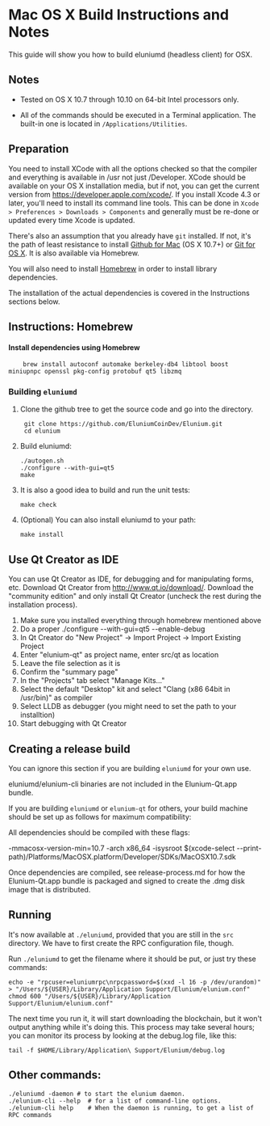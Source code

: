 Mac OS X Build Instructions and Notes
====================================
This guide will show you how to build eluniumd (headless client) for OSX.

Notes
-----

* Tested on OS X 10.7 through 10.10 on 64-bit Intel processors only.

* All of the commands should be executed in a Terminal application. The
built-in one is located in `/Applications/Utilities`.

Preparation
-----------

You need to install XCode with all the options checked so that the compiler
and everything is available in /usr not just /Developer. XCode should be
available on your OS X installation media, but if not, you can get the
current version from https://developer.apple.com/xcode/. If you install
Xcode 4.3 or later, you'll need to install its command line tools. This can
be done in `Xcode > Preferences > Downloads > Components` and generally must
be re-done or updated every time Xcode is updated.

There's also an assumption that you already have `git` installed. If
not, it's the path of least resistance to install [Github for Mac](https://mac.github.com/)
(OS X 10.7+) or
[Git for OS X](https://code.google.com/p/git-osx-installer/). It is also
available via Homebrew.

You will also need to install [Homebrew](http://brew.sh) in order to install library
dependencies.

The installation of the actual dependencies is covered in the Instructions
sections below.

Instructions: Homebrew
----------------------

#### Install dependencies using Homebrew

        brew install autoconf automake berkeley-db4 libtool boost miniupnpc openssl pkg-config protobuf qt5 libzmq

### Building `eluniumd`

1. Clone the github tree to get the source code and go into the directory.

        git clone https://github.com/EluniumCoinDev/Elunium.git
        cd elunium

2.  Build eluniumd:

        ./autogen.sh
        ./configure --with-gui=qt5
        make

3.  It is also a good idea to build and run the unit tests:

        make check

4.  (Optional) You can also install eluniumd to your path:

        make install

Use Qt Creator as IDE
------------------------
You can use Qt Creator as IDE, for debugging and for manipulating forms, etc.
Download Qt Creator from http://www.qt.io/download/. Download the "community edition" and only install Qt Creator (uncheck the rest during the installation process).

1. Make sure you installed everything through homebrew mentioned above
2. Do a proper ./configure --with-gui=qt5 --enable-debug
3. In Qt Creator do "New Project" -> Import Project -> Import Existing Project
4. Enter "elunium-qt" as project name, enter src/qt as location
5. Leave the file selection as it is
6. Confirm the "summary page"
7. In the "Projects" tab select "Manage Kits..."
8. Select the default "Desktop" kit and select "Clang (x86 64bit in /usr/bin)" as compiler
9. Select LLDB as debugger (you might need to set the path to your installtion)
10. Start debugging with Qt Creator

Creating a release build
------------------------
You can ignore this section if you are building `eluniumd` for your own use.

eluniumd/elunium-cli binaries are not included in the Elunium-Qt.app bundle.

If you are building `eluniumd` or `elunium-qt` for others, your build machine should be set up
as follows for maximum compatibility:

All dependencies should be compiled with these flags:

 -mmacosx-version-min=10.7
 -arch x86_64
 -isysroot $(xcode-select --print-path)/Platforms/MacOSX.platform/Developer/SDKs/MacOSX10.7.sdk

Once dependencies are compiled, see release-process.md for how the Elunium-Qt.app
bundle is packaged and signed to create the .dmg disk image that is distributed.

Running
-------

It's now available at `./eluniumd`, provided that you are still in the `src`
directory. We have to first create the RPC configuration file, though.

Run `./eluniumd` to get the filename where it should be put, or just try these
commands:

    echo -e "rpcuser=eluniumrpc\nrpcpassword=$(xxd -l 16 -p /dev/urandom)" > "/Users/${USER}/Library/Application Support/Elunium/elunium.conf"
    chmod 600 "/Users/${USER}/Library/Application Support/Elunium/elunium.conf"

The next time you run it, it will start downloading the blockchain, but it won't
output anything while it's doing this. This process may take several hours;
you can monitor its process by looking at the debug.log file, like this:

    tail -f $HOME/Library/Application\ Support/Elunium/debug.log

Other commands:
-------

    ./eluniumd -daemon # to start the elunium daemon.
    ./elunium-cli --help  # for a list of command-line options.
    ./elunium-cli help    # When the daemon is running, to get a list of RPC commands

